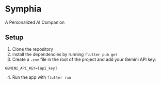 # Symphia

A Personalized AI Companion

## Setup

1. Clone the repository
2. Install the dependencies by running `flutter pub get`
3. Create a `.env` file in the root of the project and add your Gemini API key:

```env
GEMINI_API_KEY=[api_key]
```

4. Run the app with `flutter run`
